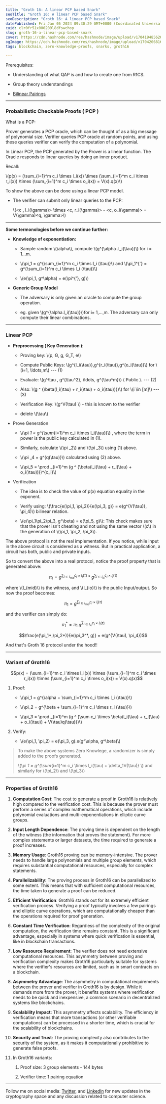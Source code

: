```yaml
---
title: "Groth 16: A linear PCP based Snark"
seoTitle: "Groth 16: A linear PCP based Snark"
seoDescription: "Groth 16: A linear PCP based Snark"
datePublished: Fri Jan 05 2024 09:30:29 GMT+0000 (Coordinated Universal Time)
cuid: clr0fr51x000209l8dfswchop
slug: groth-16-a-linear-pcp-based-snark
cover: https://cdn.hashnode.com/res/hashnode/image/upload/v1704194856204/1f63f4ed-0578-4f64-90a5-d025e65ecf12.jpeg
ogImage: https://cdn.hashnode.com/res/hashnode/image/upload/v1704206816945/60355efa-0f97-4323-978d-6eff811c750a.jpeg
tags: blockchain, zero-knowledge-proofs, snarks, groth16

---
```


Prerequisites:

* Understanding of what QAP is and how to create one from R1CS.
    
* Group theory understandings
    
* [Bilinear Pairings](https://twitter.com/RacSri25/status/1738503612094148718)
    

---

### Probabilistic Checkable Proofs ( PCP )

What is a PCP:

Prover generates a PCP oracle, which can be thought of as a big message of polynomial size. Verifier queries PCP oracle at random points, and using these queries verifier can verify the computation of a polynomial.

In Linear PCP, the PCP generated by the Prover is a linear function. The Oracle responds to linear queries by doing an inner product.

Recall:

\\(p(x) = (\sum_{i=1}^m c_i   \times l_i(x)) \times (\sum_{i=1}^m c_i   \times r_i(x)) \times (\sum_{i=1}^m c_i   \times o_i(x)) = V(x).q(x)\\)

To show the above can be done using a linear PCP model.

* The verifier can submit only linear queries to the PCP:
    
    \\(<c , l_i(\gamma)> \times <c, r_i(\gamma)> - <c, o_i(\gamma)> = V(\gamma)<q, \gamma>\\)
    

---

**Some termonologies before we continue further:**

* **Knowledge of exponentiation:**
    
    * Sample random \\(\alpha\\), compute \\(g^{\alpha .l_i(\tau)}\\) for i = 1...m.
        
    * \\(\pi_1 = g^{\sum_{i=1}^m c_i \times l_i (\tau)}\\) and \\(\pi_1^{'} = g^{\sum_{i=1}^m c_i \times l_i (\tau)}\\)
        
    * \\(e(\pi_1, g^\alpha) = e(\pi^{'}, g)\\)
        
* **Generic Group Model**
    
    * The adversary is only given an oracle to compute the group operation.
        
    * eg. given \\(g^{\alpha.l_i(\tau)}\\)for i= 1,...,m. The adversary can only compute their linear combinations.
        

---

### **Linear PCP**

* **Preprocessing ( Key Generation )**:
    
    * Proving key: \\(p, G, g, G_T, e\\)
        
    * Compute Public Keys: \\(g^{l_i(\tau)},g^{r_i(\tau)},g^{o_i(\tau)}\\) for \\(i=1, \ldots,m\\) --- (1)
        
    * Evaluate: \\(g^\tau , g^{\tau^2}, \ldots, g^{\tau^m}\\) ( Public ). --- (2)
        
    * Also: \\(g ^ {\beta(l_i(\tau) + r_i(\tau) + o_i(\tau))})\\) for \\(i \in [m]\\) --- (3)
        
    * Verification Key: \\(g^V(\tau) \\) \- this is known to the verifier
        
    * delete \\(\tau\\)
        
* Prove Generation
    
    * \\(\pi _1 = g^{\sum_{i=1}^m c_i \times l_i(\tau)}\\) , where the term in power is the public key calculated in (1).
        
    * Similarly, calculate \\(\pi _2\\) and \\(\pi _3\\) using (1) above.
        
    * \\(\pi _4 = g^{q(\tau)}\\) calculated using (2) above.
        
    * \\(\pi_5 = \prod _{i=1}^m (g ^ {\beta(l_i(\tau) + r_i(\tau) + o_i(\tau))})^{c_i}\\)
        
* Verification
    
    * The idea is to check the value of p(x) equation equality in the exponent.
        
    * Verify using: \\(\frac{e(\pi_1, \pi_2)}{e(\pi_3, g)} = e(g^{V(\tau)}, \pi_4)\\) bilinear relation.
        
    * \\(e(\pi_1\pi_2\pi_3, g^\beta) = e(\pi_5, g)\\): This check makes sure that the prover isn't cheating and not using the same vector \\(c\\) in the generation of \\(\pi_1, \pi_2, \pi_3\\).
        

The above protocol is not the real implementation. If you notice, while input in the above circuit is considered as a witness. But in practical application, a circuit has both, public and private inputs.

So to convert the above into a real protocol, notice the proof property that is generated above:

$$\pi_1 = g^{\sum_{i \in I_{mid}}c_i \times l_i(\tau)} * g^{\sum_{i \in I_{io}}c_i \times l_i(\tau)}$$

where \\(I_{mid}\\) is the witness, and \\(I_{io}\\) is the public Input/output. So now the proof becomes:

$$\pi_1 = g^{\sum_{i \in I_{mid}}c_i \times l_i(\tau)}$$

and the verifier can simply do:

$$\pi_1^* = \pi_1 . g^{\sum_{i \in I_{io}}c_i \times l_i(\tau)}$$

$$\frac{e(\pi_1*,\pi_2*)}{e(\pi_3^*, g)} = e(g^{V(\tau), \pi_4})$$

And that's Groth 16 protocol under the hood!!

---

### Variant of Groth16

$$p(x) = (\sum_{i=1}^m c_i \times l_i(x)) \times (\sum_{i=1}^m c_i \times r_i(x)) \times (\sum_{i=1}^m c_i \times o_i(x)) = V(x).q(x)$$

1. Proof:
    
    * \\(\pi_1 = g^{\alpha + \sum_{i=1}^m c_i \times l_i (\tau)}\\)
        
    * \\(\pi_2 = g^{\beta + \sum_{i=1}^m c_i \times r_i (\tau)}\\)
        
    * \\(\pi_3 = \prod _{i=1}^m (g ^ {\sum c_i  \times \beta(l_i(\tau) + r_i(\tau) + o_i(\tau)) + V(\tau)q(\tau)})\\)
        
2. Verify:
    
    * \\(e(\pi_1, \pi_2) = e(\pi_3, g).e(g^\alpha, g^\beta)\\)
        

> To make the above systems Zero Knowlege, a randomizer is simply added to the proofs generated.
> 
> \\(\pi _1 = g^{\sum_{i=1}^m c_i \times l_i(\tau) + \delta_1V(\tau)} \\) and similarly for \\(\pi_2\\) and \\(\pi_3\\)

---

### Properties of Groth16

1. **Computation Cost**: The cost to generate a proof in Groth16 is relatively high compared to the verification cost. This is because the prover must perform a series of complex mathematical operations, which include polynomial evaluations and multi-exponentiations in elliptic curve groups.
    
2. **Input Length Dependence**: The proving time is dependent on the length of the witness (the information that proves the statement). For more complex statements or larger datasets, the time required to generate a proof increases.
    
3. **Memory Usage**: Groth16 proving can be memory-intensive. The prover needs to handle large polynomials and multiple group elements, which requires substantial computational resources, especially for complex statements.
    
4. **Parallelizability**: The proving process in Groth16 can be parallelized to some extent. This means that with sufficient computational resources, the time taken to generate a proof can be reduced.
    
5. **Efficient Verification**: Groth16 stands out for its extremely efficient verification process. Verifying a proof typically involves a few pairings and elliptic curve operations, which are computationally cheaper than the operations required for proof generation.
    
6. **Constant Time Verification**: Regardless of the complexity of the original computation, the verification time remains constant. This is a significant advantage, especially in systems where quick verification is essential, like in blockchain transactions.
    
7. **Low Resource Requirement**: The verifier does not need extensive computational resources. This asymmetry between proving and verification complexity makes Groth16 particularly suitable for systems where the verifier's resources are limited, such as in smart contracts on a blockchain.
    
8. **Asymmetry Advantage**: The asymmetry in computational requirements between the prover and verifier in Groth16 is by design. While it demands more from the prover, it benefits systems where verification needs to be quick and inexpensive, a common scenario in decentralized systems like blockchains.
    
9. **Scalability Impact**: This asymmetry affects scalability. The efficiency in verification means that more transactions (or other verifiable computations) can be processed in a shorter time, which is crucial for the scalability of blockchains.
    
10. **Security and Trust**: The proving complexity also contributes to the security of the system, as it makes it computationally prohibitive to generate false proofs.
    
11. In Groth16 variants:
    
    1. Proof size: 3 group elements - 144 bytes
        
    2. Verifier time: 1 pairing equation
        

---

Follow me on social media: [Twitter](https://twitter.com/privacy_prophet), and [LinkedIn](https://www.linkedin.com/in/rachit-anand-srivastava/) for new updates in the cryptography space and any discussion related to computer science.